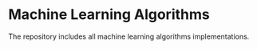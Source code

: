 # Machine Learning Algorithms
The repository includes all machine learning algorithms implementations.